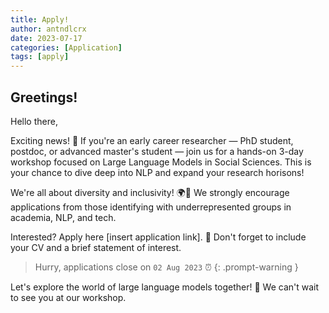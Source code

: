 ```yaml
---
title: Apply!
author: antndlcrx
date: 2023-07-17
categories: [Application]
tags: [apply]
---
```



## Greetings!

Hello there,

Exciting news! 👀 If you're an early career researcher — PhD student, postdoc, or advanced master's student — join us for a hands-on 3-day workshop focused on Large Language Models in Social Sciences. This is your chance to dive deep into NLP and expand your research horisons!

We're all about diversity and inclusivity! 🌍🤝 We strongly encourage applications from those identifying with underrepresented groups in academia, NLP, and tech.

Interested? Apply here [insert application link]. 💼 Don't forget to include your CV and a brief statement of interest.  
> Hurry, applications close on `02 Aug 2023` ⏰
{: .prompt-warning } 



Let's explore the world of large language models together! 🎉 We can't wait to see you at our workshop.
